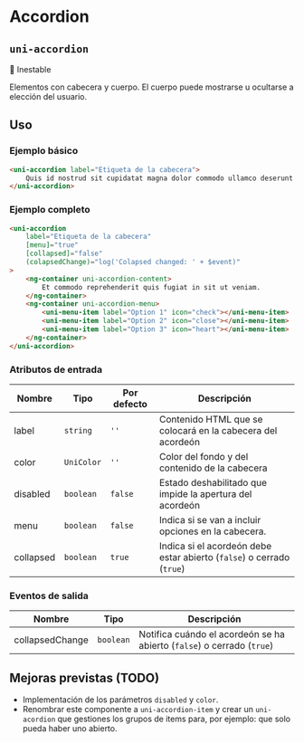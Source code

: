 Accordion
===================
`uni-accordion`
---
:red_circle: Inestable

Elementos con cabecera y cuerpo. El cuerpo puede mostrarse u ocultarse a elección del usuario.

## Uso

### Ejemplo básico

```html
<uni-accordion label="Etiqueta de la cabecera">
    Quis id nostrud sit cupidatat magna dolor commodo ullamco deserunt id est laboris pariatur. 
</uni-accordion>
```

### Ejemplo completo
```html
<uni-accordion
    label="Etiqueta de la cabecera"
    [menu]="true"
    [collapsed]="false"
    (colapsedChange)="log('Colapsed changed: ' + $event)"
>
    <ng-container uni-accordion-content>
        Et commodo reprehenderit quis fugiat in sit ut veniam.
    </ng-container>
    <ng-container uni-accordion-menu>
        <uni-menu-item label="Option 1" icon="check"></uni-menu-item>
        <uni-menu-item label="Option 2" icon="close"></uni-menu-item>
        <uni-menu-item label="Option 3" icon="heart"></uni-menu-item>
    </ng-container>
</uni-accordion>
```

### Atributos de entrada

| Nombre      | Tipo        | Por defecto | Descripción 
| ----------- | ----------- | ----------- | -----------
| label       | `string`    | `''`        | Contenido HTML que se colocará en la cabecera del acordeón
| color       | `UniColor`  | `''`        | Color del fondo y del contenido de la cabecera
| disabled    | `boolean`   | `false`     | Estado deshabilitado que impide la apertura del acordeón
| menu     | `boolean`   | `false`     | Indica si se van a incluir opciones en la cabecera.
| collapsed   | `boolean`   | `true`      | Indica si el acordeón debe estar abierto (`false`) o cerrado (`true`)

### Eventos de salida

| Nombre          | Tipo      | Descripción
| --------------- | --------- | -----------
| collapsedChange | `boolean` | Notifica cuándo el acordeón se ha abierto (`false`) o cerrado (`true`)

## Mejoras previstas (TODO)

- Implementación de los parámetros `disabled` y `color`.
- Renombrar este componente a `uni-accordion-item` y crear un `uni-acordion` que gestiones los grupos de items para, por ejemplo: que solo pueda haber uno abierto.

